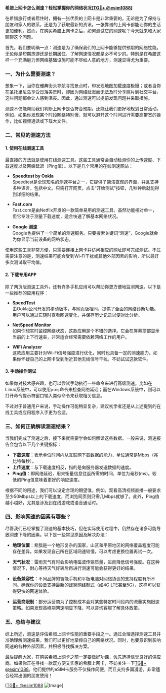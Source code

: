 **希腊上网卡怎么测速？轻松掌握你的网络状况[[TG💪+ @esim1088](https://t.me/s/esim1088)]**

在希腊旅行或者居住时，拥有一张优质的上网卡是非常重要的。无论是为了保持与朋友和家人的联系，还是为了获取最新的资讯，一张靠谱的上网卡都能让你的生活更加便利。然而，在购买希腊上网卡之后，如何测试它的网速呢？今天就来和大家聊聊这个问题。

首先，我们要明确一点：测速是为了确保我们的上网卡能够提供预期的网络性能。无论你是短期旅游还是长期居住，了解网速情况都是必不可少的。特别是在希腊这样一个充满魅力但网络基础设施可能不尽如人意的地方，测速显得尤为重要。

### **一、为什么需要测速？**

想象一下，当你在雅典街头导航寻找景点时，却发现地图加载速度极慢；或者当你在圣托里尼岛享受日落美景时，却因为网络延迟而无法及时分享照片到社交平台。这些问题都会让人感到沮丧。因此，通过测速可以提前发现问题并采取措施。

测速不仅能帮助我们判断上网卡是否符合预期，还能让我们更好地规划日常活动。例如，如果你发现某个时段网络特别慢，就可以避开这个时间进行需要高带宽的操作，比如视频通话或下载大文件。

### **二、常见的测速方法**

#### **1. 使用在线测速工具**
最直接的方法就是使用在线测速工具。这些工具通常会自动检测你的上传速度、下载速度以及网络延迟（Ping值）。以下是几个常用的在线测速网站：

- **Speedtest by Ookla**  
  Speedtest是全球知名的测速平台之一，它提供了简洁直观的界面，并且支持多种语言，包括中文。只需打开网页，点击“开始测试”按钮，几秒钟后就能得到详细的结果。

- **Fast.com**  
  Fast.com是由Netflix开发的一款简单易用的测速工具。虽然功能相对单一，但它专注于测量下载速度，适合快速了解基本网络状况。

- **Google 测速**  
  Google也提供了一个简单的测速服务。只要搜索关键词“测速”，Google就会为你显示当前设备的网络状态。

使用这些工具非常方便，只需要连接上网卡并访问相应的网址即可完成测试。不过需要注意的是，测速结果可能会受到Wi-Fi干扰或其他外部因素的影响，所以最好多次测试取平均值。

#### **2. 下载专用APP**
除了网页版测速工具外，还有许多手机应用可以帮助你更方便地监测网速。以下是一些推荐的应用程序：

- **SpeedTest**  
  由Ookla公司开发的移动版本，与网页版相同，提供了全面的网络诊断功能。用户可以通过它随时查看网速变化，并保存历史记录以便对比分析。

- **NetSpeed Monitor**  
  如果你想实时监控网络状态，这款应用是个不错的选择。它会在屏幕顶部显示当前的上下行速率，非常适合经常需要依赖网络工作的用户。

- **WiFi Analyzer**  
  这款应用主要针对Wi-Fi信号强度进行优化，同时也具备一定的测速能力。如果你怀疑自己的上网卡受到附近其他无线信号干扰，不妨试试这款软件。

#### **3. 手动操作测试**
如果你对技术感兴趣，也可以尝试手动执行一些命令来进行高级测速。比如在Linux系统中，可以使用`ping`命令来检查网络延迟；而在Windows系统中，则可以打开命令提示符窗口输入类似命令来获取相关信息。

不过对于普通用户来说，手动操作可能稍显复杂，建议初学者还是从上述提到的在线工具或应用程序入手更为合适。

### **三、如何正确解读测速结果？**

当我们完成了测速之后，接下来就需要学会如何解读这些数据。一般来说，测速报告会包含以下几个关键指标：

- **下载速度**：表示单位时间内从互联网下载数据的能力，单位通常是Mbps（兆比特每秒）。
- **上传速度**：与下载速度相反，指的是向服务器发送数据的速度。
- **Ping值**：即网络延迟，用来衡量信息往返所需的时间，单位为毫秒(ms)。较低的Ping值意味着更好的响应速度。

根据不同的用途，我们可以设定合理的期望值。例如，观看高清视频直播一般要求至少50Mbps以上的下载速度，而浏览网页则只需几Mbps就够了。此外，Ping值越小越好，尤其是涉及到在线游戏或语音通话时。

### **四、影响网速的因素有哪些？**

尽管我们已经掌握了测速的基本技巧，但在实际使用过程中，仍然存在诸多可能导致网速下降的因素。以下是一些常见原因及解决办法：

- **地理位置**：希腊是一个地形复杂的国家，山区和平原地区的网络覆盖程度可能存在差异。如果发现自己所在区域网速较慢，可以考虑更换位置再试一次。
  
- **天气状况**：雷雨天气有时会影响电磁波传输质量，进而降低信号强度。在这种情况下，耐心等待天气好转后再进行测速可能会获得更好的结果。

- **设备兼容性**：不同品牌的智能手机和平板电脑对网络协议的支持程度有所不同。确保你的设备支持最新的蜂窝网络制式（如4G LTE甚至5G），这样可以获得更快的网速体验。

- **运营商限制**：部分运营商为了控制成本会对某些特定时间段内的流量实施限速策略。如果发现高峰期网速明显下降，可以咨询客服了解具体政策。

### **五、总结与建议**

综上所述，测速是评估希腊上网卡性能的重要手段之一。通过合理选择测速工具并准确理解测速结果，我们可以更好地掌控自己的网络状况。同时，也要意识到影响网速的各种外部因素，并积极寻找解决方案。

最后提醒大家，在购买希腊上网卡之前一定要做好功课，优先选择信誉良好的供应商。如果你正在寻找一款既方便又实惠的希腊上网卡，不妨关注一下[TG💪+ @esim1088](https://t.me/s/esim1088)。他们提供的eSIM卡服务不仅操作简便，而且支持多国漫游，非常适合经常出国的朋友使用！

[[TG💪+ @esim1088](https://t.me/s/esim1088) ![Image](https://i.postimg.cc/4NQfJmqS/Snipaste-2025-05-13-00-14-12.png)]